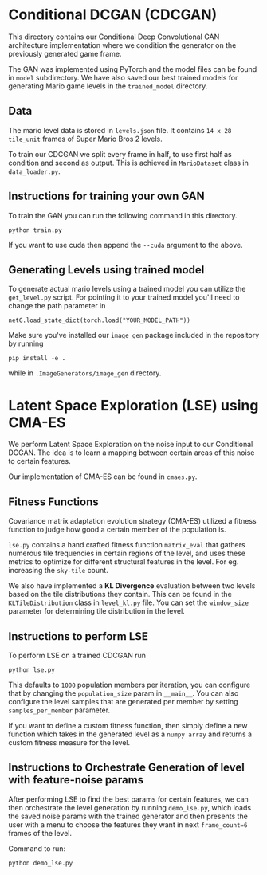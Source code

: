 # Conditional DCGAN (CDCGAN)

This directory contains our Conditional Deep Convolutional GAN architecture implementation where we condition the generator on the previously generated game frame.

The GAN was implemented using PyTorch and the model files can be found in `model` subdirectory. We have also saved our best trained models for generating Mario game levels in the `trained_model` directory.

## Data

The mario level data is stored in `levels.json` file. It contains `14 x 28 tile_unit` frames of Super Mario Bros 2 levels.

To train our CDCGAN we split every frame in half, to use first half as condition and second as output. This is achieved in `MarioDataset` class in `data_loader.py`.

## Instructions for training your own GAN

To train the GAN you can run the following command in this directory.

```
python train.py
```

If you want to use cuda then append the `--cuda` argument to the above.


## Generating Levels using trained model

To generate actual mario levels using a trained model you can utilize the `get_level.py`
script. 
For pointing it to your trained model you'll need to change the path parameter in 
```
netG.load_state_dict(torch.load("YOUR_MODEL_PATH"))
```

Make sure you've installed our `image_gen` package included in the repository by running 
```
pip install -e .
```
while in `.ImageGenerators/image_gen` directory.

# Latent Space Exploration (LSE) using CMA-ES

We perform Latent Space Exploration on the noise input to our Conditional DCGAN. The idea is to learn a mapping between certain areas of this noise to certain features. 

Our implementation of CMA-ES can be found in `cmaes.py`. 

## Fitness Functions
Covariance matrix adaptation evolution strategy (CMA-ES) utilized a fitness function to judge how good a certain member of the population is. 

`lse.py` contains a hand crafted fitness function `matrix_eval` that gathers numerous tile frequencies in certain regions of the level, and uses these metrics to optimize for different structural features in the level. For eg. increasing the `sky-tile` count. 

We also have implemented a **KL Divergence** evaluation between two levels based on the tile distributions they contain. This can be found in the `KLTileDistribution` class in `level_kl.py` file. 
You can set the `window_size` parameter for determining tile distribution in the level. 

## Instructions to perform LSE

To perform LSE on a trained CDCGAN run
```
python lse.py
```
This defaults to `1000` population members per iteration, you can configure that by changing the `population_size` param in `__main__`.
You can also configure the level samples that are generated per member by setting `samples_per_member` parameter. 

If you want to define a custom fitness function, then simply define a new function which takes in the generated level as a `numpy array` and returns a custom fitness measure for the level.

## Instructions to Orchestrate Generation of level with feature-noise params

After performing LSE to find the best params for certain features, we can then orchestrate the level generation by running `demo_lse.py`, which loads the saved noise params with the trained generator and then presents the user with a menu to choose the features they want in next `frame_count=6` frames of the level.

Command to run:

```
python demo_lse.py
```